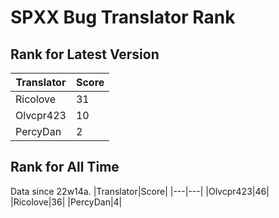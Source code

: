 # SPXX Bug Translator Rank
## Rank for Latest Version
|Translator|Score|
|---|---|
|Ricolove|31|
|Olvcpr423|10|
|PercyDan|2|
## Rank for All Time
Data since 22w14a.
|Translator|Score|
|---|---|
|Olvcpr423|46|
|Ricolove|36|
|PercyDan|4|